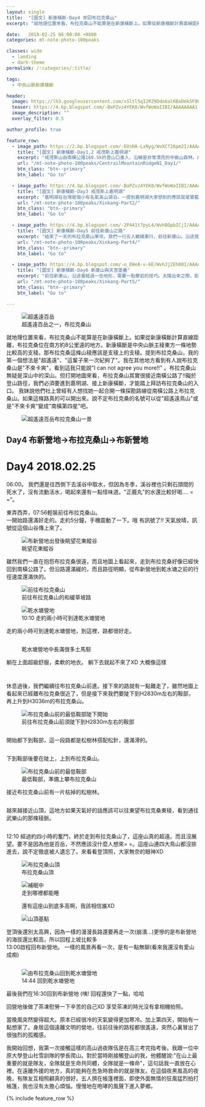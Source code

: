 ```yaml
---
layout: single
title:  "[圖文] 新康橫斷-Day4 來回布拉克桑山"
excerpt: "就地理位置來看，布拉克桑山不能算是在新康橫斷上。如果從新康橫斷計算直線距離，布拉克桑位在南方約8公里遠的地方。新康橫斷是中央山脈主稜東方一條地勢比較高的支稜。那布拉克桑這條山稜應該是支稜上的支稜。提到布拉克桑山，我的第一個想法是超遙遠、這輩子來一次就夠了。"

date:   2018-02-25 06:00:00 +0800
categories: mt-note-photo-100peaks

classes: wide
  - landing
  - dark-theme
permalink: /:categories/:title/

tags:
  - 中央山脈新康橫斷

header:
  image: https://lh3.googleusercontent.com/xSltl5qI2RZ9Ddo6alKBaDmk5F0QnFnG8zs1fvxGoelospjobVCYRz9Mew3z8BpDcA2S5mSak3G36-Fyn4s=w2000-h1080
  teaser: https://4.bp.blogspot.com/-BaPZvz4YEK8/WvfWoWaIIBI/AAAAAAAA1-w/hUFP5MXZq7IG1k8SxEQkrQ51lMqsbQsGwCPcBGAYYCw/s1600/_MG_6418.JPG
  image_description: ""
  overlay_filter: 0.5

author_profile: true

feature_row:
  - image_path: https://2.bp.blogspot.com/-EUsHA-LxNyg/WvXCf26pm2I/AAAAAAAA16I/i7v5xgQbwHIdC4QYDCbUAzJ2TfpB6bV1ACLcBGAs/s1600/_MG_6291.JPG
    title: "[圖文] 新康橫斷-Day1,2 戒茂斯上嘉明湖"
    excerpt: "戒茂斯山由南橫公路160.5k的登山口進入，沿線是非常漂亮的中級山森林。戒茂斯山的登山口海拔只有2000多，還要翻過H2500左右的戒茂斯山稜，在下切到H2250左右的新武呂溪，然後才繼續上升接往中央山脈主稜。"
    url: "/mt-note-photo-100peaks/CentrailMountainRidgeN1_Day1/"
    btn_class: "btn--primary"
    btn_label: "Go to"

  - image_path: https://4.bp.blogspot.com/-BaPZvz4YEK8/WvfWoWaIIBI/AAAAAAAA1-w/hUFP5MXZq7IG1k8SxEQkrQ51lMqsbQsGwCPcBGAYYCw/s640/_MG_6418.JPG
    title: "[圖文] 新康橫斷-Day3 戒茂斯上嘉明湖"
    excerpt: "嘉明湖在台灣是個小有名氣高山湖泊，一提到嘉明湖大家想到的應該就是寶藍色的湖泊鑲嵌在廣大高山草原之中的景象吧。嘉明湖對我來說意義重大。我第一次的高山過夜隊伍就是去嘉明湖。"
    url: "/mt-note-photo-100peaks/Xinkang-Part2/"
    btn_class: "btn--primary"
    btn_label: "Go to"

  - image_path: https://4.bp.blogspot.com/-2P441t7pyL4/WvhBOpbICjI/AAAAAAAA2Dc/mV6JsRZnac8CyhuOH8_YIMGUjc0csYHMQCLcBGAs/s640/_MG_6582.JPG
    title: "[圖文] 新康橫斷-Day5 前往新康山之路"
    excerpt: "結束了一天的布拉克桑山單攻，我們一行五人繼續東行，前往新康山。沿途我們會先經過大大小小的山頭，腰繞連理山西峰、桃源營地、連理山、新仙山，最後才能到達這趟行程的目的地，東台一霸–新康山。"
    url: "/mt-note-photo-100peaks/Xinkang-Part4/"
    btn_class: "btn--primary"
    btn_label: "Go to"

  - image_path: https://4.bp.blogspot.com/-o_EWeA-v-6E/WvhJj2Eh08I/AAAAAAAA2HE/cjtp444K0Es1ExO5A3jcHov_7JN1W-QkQCLcBGAs/s640/_MG_6687.JPG
    title: "[圖文] 新康橫斷-Day6 新康山與天宮堡壘"
    excerpt: "前往新康山，沿途會經過一些地形，需要一點攀岩的技巧。太陽出來之際，影子可以投射在松樹上，天氣很好，雲的高度都比新康山低，太陽有辦法水平照過來，聽說繼續往前的天宮堡壘展望更棒。"
    url: "/mt-note-photo-100peaks/Xinkang-Part5/"
    btn_class: "btn--primary"
    btn_label: "Go to"

---
```


<figure style="width: 40%" class="align-right">
  <img src="https://4.bp.blogspot.com/-BJZmulRG66E/WvfrPF_HnuI/AAAAAAAA2CA/TqIIw97izfcgAeiEMuWlE2pY64JprrK9ACLcBGAs/s640/_MG_6520.JPG" alt="超遙遠百岳">
  <figcaption> 超遙遠百岳之一，布拉克桑山 </figcaption>
</figure> 
  
就地理位置來看，布拉克桑山不能算是在新康橫斷上。如果從新康橫斷計算直線距離，布拉克桑位在南方約8公里遠的地方。新康橫斷是中央山脈主稜東方一條地勢比較高的支稜。那布拉克桑這條山稜應該是支稜上的支稜。提到布拉克桑山，我的第一個想法是"超遙遠"、"這輩子來一次紀夠了"。我在其他地方看到有人說布拉克桑山是"不來卡爽"，看到這我只能說"I can not agree you more!!"
。布拉克桑山無疑是深山中的深山。但打開地圖來看，布拉克桑山其實很接近南橫公路了!!礙於登山路徑，我們必須要進到嘉明湖、接上新康橫斷，才能踏上拜訪布拉克桑山的入口。 我妹說他們社上曾經有人想找她一起合開一條探勘路線從南橫公路上布拉克桑山。如果這條路真的可以開出來。說不定布拉克桑的名號可以從"超遙遠鳥山"或是"不來卡爽"變成"南橫第四星"吧。 

<figure style="width: 90%" class="align-center">
  <img src="https://1.bp.blogspot.com/-MiWsoQFIRg0/Wp0yCEGwc1I/AAAAAAAA0wY/R_I_24Tv9HAKr4qZjMCvF9LHGBq4jPhcgCPcBGAYYCw/s1600/_MG_6524.JPG" alt="超遙遠百岳布拉克桑山一景">
  <figcaption>  </figcaption>
</figure> 


## Day4 布新營地->布拉克桑山->布新營地

# Day4 2018.02.25

06:00。 我們還是往西側下去溪谷中取水，但因為冬季，溪谷裡也只剩石頭間的死水了，沒有流動活水，喝起來還有一點怪味道。"正鹿丸"的水還比較好喝.... = ="。  

東弄西弄，07:56輕裝前往布拉克桑山。  
一開始路還滿好走的。走約5分鐘，手機震動了一下。哦 有訊號了!! 天氣放晴，訊號從這個山谷傳上來了。

<figure class="align-center">
  <img src="https://3.bp.blogspot.com/-WPg-c3dgO3k/Wvfnkn8nVlI/AAAAAAAA2Ak/ZH2gkZl69fMlihr13Av9OMQPqVZiO-wbgCLcBGAs/s1600/_MG_6467.JPG" alt="布新營地出發後眺望花東縱谷">
  <figcaption> 眺望花東縱谷 </figcaption>
</figure> 

雖然我們一直在抱怨布拉克桑很遠，而且地圖上看起來，走到布拉克桑好像已經快回到南橫公路了。但沿路還滿緩的，而且路徑明顯，從布新營地到乾水塘之前的行徑速度還滿快的。

<figure class="align-center">
  <img src="https://3.bp.blogspot.com/-TGPgwJxwy4s/Wvfnk3NjKUI/AAAAAAAA2As/_s63-dKPOQs5ckvx78W65h6UHfpHMwXxACLcBGAs/s1600/_MG_6472.JPG" alt="前往布拉克桑山">
  <figcaption> 前往布拉克桑山的和緩草坡路 </figcaption>
</figure> 

<figure class="align-center">
  <img src="https://3.bp.blogspot.com/-Y5euJADUce8/Wvfnk6l5wJI/AAAAAAAA2Ao/vJIjRkN27MwCF8ptTD8mVYM6tcaiKg6ZQCLcBGAs/s1600/_MG_6476.JPG" alt="乾水塘營地">
  <figcaption> 10:10 走約兩小時可到達乾水塘營地 </figcaption>
</figure> 

走約兩小時可到達乾水塘營地，到這裡，路都很好走。

<figure class="align-center">
  <img src="https://2.bp.blogspot.com/-mZLQlcjJBzQ/WvfnmHkMAlI/AAAAAAAA2Aw/GBm7gPZtwrMbG9G_Ow7QLO19QPHcsDDKgCLcBGAs/s1600/_MG_6479.JPG" alt="">
  <figcaption>  </figcaption>
</figure> 

<figure class="align-center">
  <img src="https://3.bp.blogspot.com/-UFSRMrrO0j0/WvfnmTZztjI/AAAAAAAA2A0/Z3vKS5fbYJYH23UKgkg_wCxTkYVw6TUTQCLcBGAs/s1600/_MG_6483.JPG" alt="">
  <figcaption> 乾水塘營地中長滿很多土馬騌 </figcaption>
</figure> 

躺在上面超級舒服，柔軟的地衣。 躺下去就起不來了XD 大概像這樣

<figure class="align-center">
  <img src="https://4.bp.blogspot.com/-p3-IJC7hbtE/WvfnnRnp1PI/AAAAAAAA2A4/VY2fmAaHYkwtZqkbNuEn0rrGHDE_MO1vwCLcBGAs/s1600/_MG_6484.JPG" alt="">
  <figcaption>  </figcaption>
</figure> 

<figure class="align-center">
  <img src="https://3.bp.blogspot.com/-N8lWTqZ5dAs/WvfnoB1HTVI/AAAAAAAA2A8/IvxN-1emZBcQ_ocSvNbrmxNKFbXWLIXZACLcBGAs/s1600/_MG_6485.JPG" alt="">
  <figcaption>  </figcaption>
</figure> 

休息過後，我們繼續往布拉克桑山前進。接下來的路就有一點難走了，雖然地圖上看起來已經離布拉克桑很近了，但是接下來我們要陡下到H2830m左右的鞍部，再上升到H3036m的布拉克桑山。

<figure class="align-center">
  <img src="https://2.bp.blogspot.com/-5b7UXo8SO2o/WvfqDGfv0NI/AAAAAAAA2BU/qcQY6rKexaMHFoMtQeaZVHa3J227FG6swCLcBGAs/s1600/_MG_6492.JPG" alt="布拉克桑山前的最低鞍部陡下開始">
  <figcaption> 前往布拉克桑山前須陡下到H2830m左右的鞍部 </figcaption>
</figure> 

<figure class="align-center">
  <img src="https://4.bp.blogspot.com/-HBvcrPYrSnA/WvfqDM020vI/AAAAAAAA2BY/DY7VZYxrZzkLpumodzJ39QTlDv8rwU55QCLcBGAs/s1600/_MG_6493.JPG" alt="">
  <figcaption>  </figcaption>
</figure> 

開始都下到鞍部，這一段路都是松樹林搭配松針，還滿滑的。

<figure class="align-center">
  <img src="https://3.bp.blogspot.com/-dBJnNUNIbwY/Wp0x_74AGhI/AAAAAAAA0wY/rB2yY3-5l58C_upnPOe4evWT2dxlmurNQCPcBGAYYCw/s1600/_MG_6495.JPG" alt="">
  <figcaption>  </figcaption>
</figure> 

下到鞍部後要在陡上，上到布拉克桑山。

<figure class="align-center">
  <img src="https://3.bp.blogspot.com/-IyNaDCZZQm0/Wp0x_otC_yI/AAAAAAAA0wY/ZbfhYCZX0X8NfybdAlryLZ2Om9CotXaqgCPcBGAYYCw/s1600/_MG_6497.JPG" alt="布拉克桑山前的最低鞍部">
  <figcaption> 最低鞍部，準備上攀布拉克桑山 </figcaption>
</figure> 

接近布拉克桑山前有一片枯掉的松樹林。

<figure class="align-center">
  <img src="https://1.bp.blogspot.com/-oI_q3YewFVY/Wvfqnpb_jZI/AAAAAAAA2Bs/laLGjcOv5dQdXL6JX0EjKzqwJnR6-0PqACLcBGAs/s1600/_MG_6499.JPG" alt="">
  <figcaption>  </figcaption>
</figure> 

越來越接近山頂，這地方如果天氣好的話應該可以往東望布拉克桑東稜，看到通往武樂山的那條稜脈。

<figure class="align-center">
  <img src="https://1.bp.blogspot.com/-HdsdNDMz3oo/Wvfqnec6okI/AAAAAAAA2Bo/4VyHmBFwh-8_oMNDoR-xWszxWxA8dW2WgCLcBGAs/s1600/_MG_6501.JPG" alt="">
  <figcaption>  </figcaption>
</figure> 

12:10 經過約四小時的奮鬥，終於走到布拉克桑山了，這座山真的超遠。而且沒展望。要不是因為他是百岳，不然應該沒什麼人想來= =。這座山連四大鳥山都沒排進去，說不定徹底被人遺忘了。來看看登頂照，大家無奈的眼神XD

<figure class="align-center">
  <img src="https://4.bp.blogspot.com/-BJZmulRG66E/WvfrPF_HnuI/AAAAAAAA2CA/TqIIw97izfcgAeiEMuWlE2pY64JprrK9ACLcBGAs/s1600/_MG_6520.JPG" alt="布拉克桑山頂">
  <figcaption> 布拉克桑山頂 </figcaption>
</figure> 

<figure class="align-center">
  <img src="https://2.bp.blogspot.com/-4WWCGCZj5uo/Wvfra7ihhnI/AAAAAAAA2CE/ya4paMw2lOUxMb3FYAWnf7tiIaexes2bACLcBGAs/s1600/_MG_6515.JPG" alt="補眠中">
  <figcaption> 走到哪裡都能睡 </figcaption>
</figure> 

<figure class="align-center">
  <img src="https://4.bp.blogspot.com/-MbJiY7s0c-I/Wp0yBpwSLnI/AAAAAAAA0wY/sIfqfGPU2OQ57gKehxkpn_VAt6qnVnw4wCPcBGAYYCw/s1600/_MG_6518.JPG" alt="">
  <figcaption> 還有這座山到底多高啊，我該相信誰XD </figcaption>
</figure> 

<figure class="align-center">
  <img src="https://1.bp.blogspot.com/-fwP0e85EtT4/Wp0yBU4Sf6I/AAAAAAAA0wY/TqDw2OP6270t4gAivZSWS4UMOODxiWXrgCPcBGAYYCw/s1600/_MG_6505.JPG" alt="山頂基點">
  <figcaption>  </figcaption>
</figure> 

登頂後還別太高興，因為一樣的漫漫長路還要再走一次(崩潰...)更慘的是布新營地的海拔還比較高，所以回程上坡比較多  
13:00啟程回布新營地。  一樣的風景再看一次，是有一點無聊(看來我還沒有愛山成痴)

<figure class="align-center">
  <img src="https://1.bp.blogspot.com/-MiWsoQFIRg0/Wp0yCEGwc1I/AAAAAAAA0wY/R_I_24Tv9HAKr4qZjMCvF9LHGBq4jPhcgCPcBGAYYCw/s1600/_MG_6524.JPG" alt="">
  <figcaption>  </figcaption>
</figure> 

<figure class="align-center">
  <img src="https://2.bp.blogspot.com/-hLa493wYh6c/WvfsIFAbvfI/AAAAAAAA2CU/yY42WXDDKo4uIn9vrtQydroRyTSpOabuQCLcBGAs/s1600/_MG_6530.JPG" alt="由布拉克桑山回到乾水塘營地">
  <figcaption> 14:44 回到乾水塘營地 </figcaption>
</figure> 

最後我們在16:30回到布新營地 (咦! 回程還快了一點，哈哈  
 
回營地後做了茶凍慰勞一下辛苦的自己XD 享受茶凍的時光沒有拿相機拍照。  

當晚風突然變得超大。原本已經很冷的天氣變得更加寒冷。加上第四天，開始有一點想家了。身居這個遠離文明的營地，往前往後的路程都很遙遠，突然心裏冒出了很強烈的孤獨感。  

我開始回想，我第一次接觸這樣的高山過夜隊伍是在高三考完指考後。我跟一位中原大學登山社雪訓隊的學長爬山。對於當時剛接觸登山的我，他體醒說:"在山上最重要的就是隊友，全隊就是生命共同體，全隊就是一條命"，這句話我一直放在心裡。在遠離外援的地方，真的能夠在危急時救命的就是隊友。在這個夜黑風高的夜晚，有隊友互相照顧真的很好。五人擠在帳篷裡面，即使外面無情的狂風猛烈拍打帳篷，我也沒有太擔心煩惱。慢慢地在咆哮的風聲下進入夢鄉。  


{% include feature_row %}
